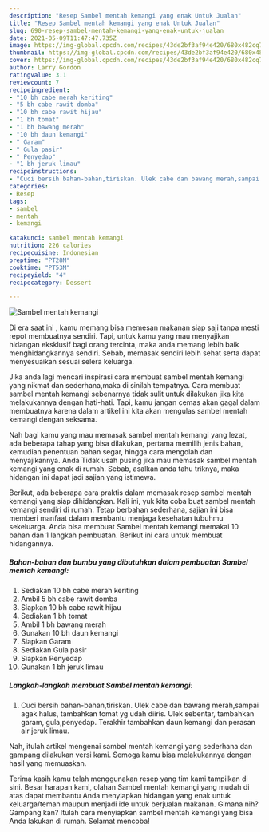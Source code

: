 ```yaml
---
description: "Resep Sambel mentah kemangi yang enak Untuk Jualan"
title: "Resep Sambel mentah kemangi yang enak Untuk Jualan"
slug: 690-resep-sambel-mentah-kemangi-yang-enak-untuk-jualan
date: 2021-05-09T11:47:47.735Z
image: https://img-global.cpcdn.com/recipes/43de2bf3af94e420/680x482cq70/sambel-mentah-kemangi-foto-resep-utama.jpg
thumbnail: https://img-global.cpcdn.com/recipes/43de2bf3af94e420/680x482cq70/sambel-mentah-kemangi-foto-resep-utama.jpg
cover: https://img-global.cpcdn.com/recipes/43de2bf3af94e420/680x482cq70/sambel-mentah-kemangi-foto-resep-utama.jpg
author: Larry Gordon
ratingvalue: 3.1
reviewcount: 7
recipeingredient:
- "10 bh cabe merah keriting"
- "5 bh cabe rawit domba"
- "10 bh cabe rawit hijau"
- "1 bh tomat"
- "1 bh bawang merah"
- "10 bh daun kemangi"
- " Garam"
- " Gula pasir"
- " Penyedap"
- "1 bh jeruk limau"
recipeinstructions:
- "Cuci bersih bahan-bahan,tiriskan. Ulek cabe dan bawang merah,sampai agak halus, tambahkan tomat yg udah diiris. Ulek sebentar, tambahkan garam, gula,penyedap. Terakhir tambahkan daun kemangi dan perasan air jeruk limau."
categories:
- Resep
tags:
- sambel
- mentah
- kemangi

katakunci: sambel mentah kemangi 
nutrition: 226 calories
recipecuisine: Indonesian
preptime: "PT28M"
cooktime: "PT53M"
recipeyield: "4"
recipecategory: Dessert

---
```



![Sambel mentah kemangi](https://img-global.cpcdn.com/recipes/43de2bf3af94e420/680x482cq70/sambel-mentah-kemangi-foto-resep-utama.jpg)

Di era  saat ini , kamu memang bisa memesan makanan siap saji tanpa mesti repot membuatnya sendiri. Tapi, untuk kamu yang mau menyajikan hidangan eksklusif bagi orang tercinta, maka anda memang lebih baik menghidangkannya sendiri. Sebab, memasak sendiri lebih sehat serta dapat menyesuaikan sesuai selera keluarga.

Jika anda lagi mencari inspirasi cara membuat sambel mentah kemangi yang nikmat dan sederhana,maka di sinilah tempatnya. Cara membuat sambel mentah kemangi  sebenarnya tidak sulit untuk dilakukan jika kita melakukannya dengan hati-hati. Tapi, kamu jangan cemas akan gagal dalam membuatnya 
karena dalam artikel ini kita akan mengulas sambel mentah kemangi dengan seksama.  



Nah bagi kamu yang mau memasak sambel mentah kemangi yang lezat, ada beberapa tahap yang bisa dilakukan, pertama memilih jenis bahan, kemudian penentuan bahan segar, hingga cara mengolah dan menyajikannya. Anda Tidak usah pusing jika mau memasak sambel mentah kemangi yang enak di rumah. Sebab, asalkan anda  tahu triknya, maka hidangan ini dapat jadi sajian yang istimewa.

Berikut, ada beberapa cara praktis  dalam memasak resep sambel mentah kemangi yang siap dihidangkan. Kali ini, yuk kita coba buat sambel mentah kemangi sendiri di rumah. Tetap berbahan sederhana, sajian ini bisa memberi manfaat dalam membantu menjaga kesehatan tubuhmu sekeluarga. Anda bisa membuat Sambel mentah kemangi memakai 10 bahan dan 1 langkah pembuatan. Berikut ini cara untuk membuat hidangannya.

<!--inarticleads1-->

##### Bahan-bahan dan bumbu yang dibutuhkan dalam pembuatan Sambel mentah kemangi:

1. Sediakan 10 bh cabe merah keriting
1. Ambil 5 bh cabe rawit domba
1. Siapkan 10 bh cabe rawit hijau
1. Sediakan 1 bh tomat
1. Ambil 1 bh bawang merah
1. Gunakan 10 bh daun kemangi
1. Siapkan  Garam
1. Sediakan  Gula pasir
1. Siapkan  Penyedap
1. Gunakan 1 bh jeruk limau




<!--inarticleads2-->

##### Langkah-langkah membuat Sambel mentah kemangi:

1. Cuci bersih bahan-bahan,tiriskan. Ulek cabe dan bawang merah,sampai agak halus, tambahkan tomat yg udah diiris. Ulek sebentar, tambahkan garam, gula,penyedap. Terakhir tambahkan daun kemangi dan perasan air jeruk limau.




Nah, itulah artikel mengenai  sambel mentah kemangi  yang sederhana dan gampang dilakukan versi kami. Semoga kamu bisa melakukannya dengan hasil yang memuaskan. 

Terima kasih kamu telah menggunakan resep yang tim kami tampilkan di sini. Besar harapan kami, olahan  Sambel mentah kemangi yang mudah di atas dapat membantu Anda menyiapkan hidangan yang enak untuk keluarga/teman maupun menjadi ide untuk berjualan makanan. Gimana nih? Gampang kan? Itulah cara menyiapkan sambel mentah kemangi yang bisa Anda lakukan di rumah. Selamat mencoba!

